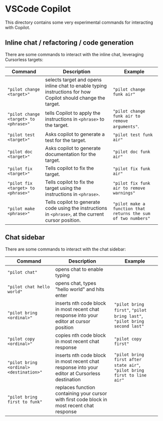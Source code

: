 # VSCode Copilot

This directory contains some very experimental commands for interacting with Copilot.

## Inline chat / refactoring / code generation

There are some commands to interact with the inline chat, leveraging Cursorless targets:

| Command                               | Description                                                                                                  | Example                                                       |
| ------------------------------------- | ------------------------------------------------------------------------------------------------------------ | ------------------------------------------------------------- |
| `"pilot change <target>"`             | selects target and opens inline chat to enable typing instructions for how Copilot should change the target. | `"pilot change funk air"`                                     |
| `"pilot change <target> to <phrase>"` | tells Copilot to apply the instructions in `<phrase>` to the target.                                         | `"pilot change funk air to remove arguments"`.                |
| `"pilot test <target>"`               | Asks copilot to generate a test for the target.                                                              | `"pilot test funk air"`                                       |
| `"pilot doc <target>"`                | Asks copilot to generate documentation for the target.                                                       | `"pilot doc funk air"`                                        |
| `"pilot fix <target>"`                | Tells copilot to fix the target.                                                                             | `"pilot fix funk air"`                                        |
| `"pilot fix <target> to <phrase>"`    | Tells copilot to fix the target using the instructions in `<phrase>`.                                        | `"pilot fix funk air to remove warnings"`                     |
| `"pilot make <phrase>"`               | Tells copilot to generate code using the instructions in `<phrase>`, at the current cursor position.         | `"pilot make a function that returns the sum of two numbers"` |

## Chat sidebar

There are some commands to interact with the chat sidebar:

| Command                                 | Description                                                                                    | Example                                                                  |
| --------------------------------------- | ---------------------------------------------------------------------------------------------- | ------------------------------------------------------------------------ |
| `"pilot chat"`                          | opens chat to enable typing                                                                    |                                                                          |
| `"pilot chat hello world"`              | opens chat, types "hello world" and hits enter                                                 |                                                                          |
| `"pilot bring <ordinal>"`               | inserts nth code block in most recent chat response into your editor at cursor position        | `"pilot bring first"`, `"pilot bring last"`, `"pilot bring second last"` |
| `"pilot copy <ordinal>"`                | copies nth code block in most recent chat response                                             | `"pilot copy first"`                                                     |
| `"pilot bring <ordinal> <destination>"` | inserts nth code block in most recent chat response into your editor at Cursorless destination | `"pilot bring first after state air"`, `"pilot bring first to line air"` |
| `"pilot bring first to funk"`           | replaces function containing your cursor with first code block in most recent chat response    |                                                                          |
